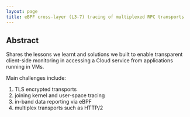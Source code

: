 ```yaml
---
layout: page
title: eBPF cross-layer (L3-7) tracing of multiplexed RPC transports
---
```


## Abstract
Shares the lessons we learnt and solutions we built to enable transparent client-side monitoring in accessing a Cloud service from applications running in VMs.

Main challenges include:
1. TLS encrypted transports
2. joining kernel and user-space tracing
3. in-band data reporting via eBPF
4. multiplex transports such as HTTP/2
